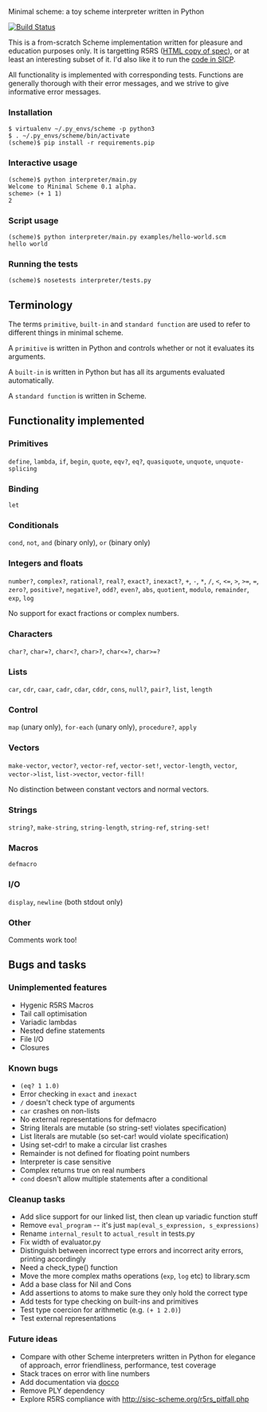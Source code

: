 Minimal scheme: a toy scheme interpreter written in Python

[![Build Status](https://secure.travis-ci.org/Wilfred/Minimal-scheme.png?branch=master)](http://travis-ci.org/Wilfred/Minimal-scheme)

This is a from-scratch Scheme implementation written for pleasure and
education purposes only. It is targetting R5RS
([HTML copy of spec](http://people.csail.mit.edu/jaffer/r5rs_toc.html)),
or at least an interesting subset of it. I'd also like it to run the
[code in SICP](http://mitpress.mit.edu/sicp/code/index.html).

All functionality is implemented with corresponding tests. Functions
are generally thorough with their error messages, and we strive to
give informative error messages.

### Installation

    $ virtualenv ~/.py_envs/scheme -p python3
    $ . ~/.py_envs/scheme/bin/activate
    (scheme)$ pip install -r requirements.pip
    
### Interactive usage
    
    (scheme)$ python interpreter/main.py
    Welcome to Minimal Scheme 0.1 alpha.
    scheme> (+ 1 1)
    2
    
### Script usage

    (scheme)$ python interpreter/main.py examples/hello-world.scm
    hello world

### Running the tests

    (scheme)$ nosetests interpreter/tests.py

## Terminology

The terms `primitive`, `built-in` and `standard function` are used to
refer to different things in minimal scheme.

A `primitive` is written in Python and controls whether or not it
evaluates its arguments.

A `built-in` is written in Python but has all its arguments evaluated
automatically.

A `standard function` is written in Scheme.

## Functionality implemented

### Primitives

`define`, `lambda`, `if`, `begin`, `quote`, `eqv?`, `eq?`,
`quasiquote`, `unquote`, `unquote-splicing`

### Binding

`let`

### Conditionals

`cond`, `not`, `and` (binary only), `or` (binary only)

### Integers and floats

`number?`, `complex?`, `rational?`, `real?`, `exact?`, `inexact?`,
`+`, `-`, `*`, `/`, `<`, `<=`, `>`, `>=`, `=`, `zero?`, `positive?`,
`negative?`, `odd?`, `even?`, `abs`, `quotient`, `modulo`,
`remainder`, `exp`, `log`

No support for exact fractions or complex numbers.

### Characters

`char?`, `char=?`, `char<?`, `char>?`, `char<=?`, `char>=?`

### Lists

`car`, `cdr`, `caar`, `cadr`, `cdar`, `cddr`, `cons`, `null?`,
`pair?`, `list`, `length`

### Control

`map` (unary only), `for-each` (unary only), `procedure?`, `apply`

### Vectors

`make-vector`, `vector?`, `vector-ref`, `vector-set!`,
`vector-length`, `vector`, `vector->list`, `list->vector`,
`vector-fill!`

No distinction between constant vectors and normal vectors.

### Strings

`string?`, `make-string`, `string-length`, `string-ref`, `string-set!`

### Macros

`defmacro`

### I/O

`display`, `newline` (both stdout only)

### Other

Comments work too!

## Bugs and tasks

### Unimplemented features

* Hygenic R5RS Macros
* Tail call optimisation
* Variadic lambdas
* Nested define statements
* File I/O
* Closures

### Known bugs

* `(eq? 1 1.0)`
* Error checking in `exact` and `inexact`
* `/` doesn't check type of arguments
* `car` crashes on non-lists
* No external representations for defmacro
* String literals are mutable (so string-set! violates specification)
* List literals are mutable (so set-car! would violate specification)
* Using set-cdr! to make a circular list crashes
* Remainder is not defined for floating point numbers
* Interpreter is case sensitive
* Complex returns true on real numbers
* `cond` doesn't allow multiple statements after a conditional

### Cleanup tasks

* Add slice support for our linked list, then clean up variadic
  function stuff
* Remove `eval_program` -- it's just
  `map(eval_s_expression, s_expressions)`
* Rename `internal_result` to `actual_result` in tests.py
* Fix width of evaluator.py
* Distinguish between incorrect type errors and incorrect arity
  errors, printing accordingly
* Need a check_type() function
* Move the more complex maths operations (`exp`, `log` etc) to library.scm
* Add a base class for Nil and Cons
* Add assertions to atoms to make sure they only hold the correct type
* Add tests for type checking on built-ins and primitives
* Test type coercion for arithmetic (e.g. `(+ 1 2.0)`)
* Test external representations

### Future ideas

* Compare with other Scheme interpreters written in Python for
  elegance of approach, error friendliness, performance, test coverage
* Stack traces on error with line numbers
* Add documentation via [docco](https://github.com/jashkenas/docco)
* Remove PLY dependency
* Explore R5RS compliance with http://sisc-scheme.org/r5rs_pitfall.php
